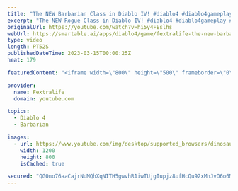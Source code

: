 ```yaml
---
title: "The NEW Barbarian Class in Diablo IV! #diablo4 #diablo4gameplay #shorts"
excerpt: "The NEW Rogue Class in Diablo IV! #diablo4 #diablo4gameplay #shorts Don't forget to like the video and subscribe to our ..."
originalUrl: https://youtube.com/watch?v=hi5y4FEslhs
webUrl: https://smartable.ai/apps/diablo4/game/fextralife-the-new-barbarian-class-in-diablo-iv-diablo4-diablo4gameplay-shorts/
type: video
length: PT52S
publishedDateTime: 2023-03-15T00:00:25Z
heat: 179

featuredContent: "<iframe width=\"800\" height=\"500\" frameborder=\"0\" src=\"https://www.youtube.com/embed/hi5y4FEslhs\" allow=\"accelerometer; autoplay; encrypted-media; gyroscope; picture-in-picture\" allowfullscreen></iframe>"

provider:
  name: Fextralife
  domain: youtube.com

topics:
  - Diablo 4
  - Barbarian

images:
  - url: https://www.youtube.com/img/desktop/supported_browsers/dinosaur.png
    width: 1200
    height: 800
    isCached: true

secured: "QG0no76aaCajrNuMQhXqNITH5gwvhR1iwTUjgIupjz8ufHcQu92xMnJvO6o6Mo9CYXLRfffkxISRUOmhHxnuZvN5I1XJk+0IkrjI0Wo8NZsx99daBn0vogUW3lKWFtvFRjUbsAkJHMm4t/BQmhoY5ukjMYfV/2oNiDiVZ4LPjgaIX9I/m3yMFPHYEXJhkMCHQzUCRVuNPB0N7wIsOCwwbxBxi9qqD0WqhFvgmVz2jmT9TsAcKv/Yyh/4VMx5tlYLWa5N4jB6XYHm6EFRMFbGp1IaXNPtJRl9KJ2mrHS0M6hirA2yMUJDnkVFj8ChSwbiC4zktV2ZN//bC3oTCujVAzqDT9OGn95KY2HxTae2jX1L43fiwp76sxVgrMk1weU/LcnEfmuXMpoaND9cQ5hpxKsIwZGcrQ9tQYx52obHeZk=;PGKr7bePHKn5x3XHZKpL5g=="
---
```


